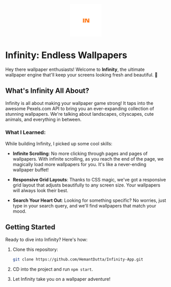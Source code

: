 <div align="center">
    <img src="https://github.com/HemantDutta/Infinity-App/blob/main/infinity/public/images/logo.png" alt="ArmorElite Logo" width="20%">
</div>

# Infinity: Endless Wallpapers

Hey there wallpaper enthusiasts! Welcome to **Infinity**, the ultimate wallpaper engine that'll keep your screens looking fresh and beautiful. 🌄

## What's Infinity All About?

Infinity is all about making your wallpaper game strong! It taps into the awesome Pexels.com API to bring you an ever-expanding collection of stunning wallpapers. We're talking about landscapes, cityscapes, cute animals, and everything in between. 

### What I Learned:

While building Infinity, I picked up some cool skills:

- **Infinite Scrolling**: No more clicking through pages and pages of wallpapers. With infinite scrolling, as you reach the end of the page, we magically load more wallpapers for you. It's like a never-ending wallpaper buffet!

- **Responsive Grid Layouts**: Thanks to CSS magic, we've got a responsive grid layout that adjusts beautifully to any screen size. Your wallpapers will always look their best.

- **Search Your Heart Out**: Looking for something specific? No worries, just type in your search query, and we'll find wallpapers that match your mood.

## Getting Started

Ready to dive into Infinity? Here's how:

1. Clone this repository:

   ```bash
   git clone https://github.com/HemantDutta/Infinity-App.git
   ```

2. CD into the project and run ```npm start```.

3. Let Infinity take you on a wallpaper adventure!
